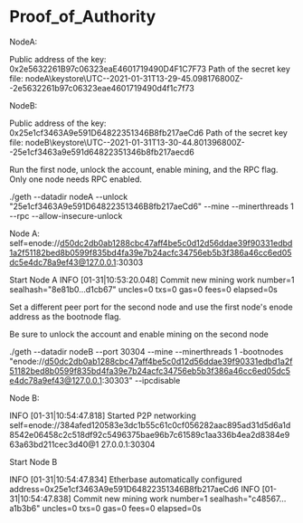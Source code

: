 # Proof_of_Authority

NodeA:

Public address of the key:   0x2e5632261B97c06323eaE4601719490D4F1C7F73
Path of the secret key file: nodeA\keystore\UTC--2021-01-31T13-29-45.098176800Z--2e5632261b97c06323eae4601719490d4f1c7f73


NodeB:

Public address of the key:   0x25e1cf3463A9e591D64822351346B8fb217aeCd6
Path of the secret key file: nodeB\keystore\UTC--2021-01-31T13-30-44.801396800Z--25e1cf3463a9e591d64822351346b8fb217aecd6


Run the first node, unlock the account, enable mining, and the RPC flag. Only one node needs RPC enabled.

./geth --datadir nodeA --unlock "25e1cf3463A9e591D64822351346B8fb217aeCd6" --mine --minerthreads 1 --rpc --allow-insecure-unlock


Node A: 
self=enode://d50dc2db0ab1288cbc47aff4be5c0d12d56ddae39f90331edbd1a2f51182bed8b0599f835bd4fa39e7b24acfc34756eb5b3f386a46cc6ed05dc5e4dc78a9ef43@127.0.0.1:30303

Start Node A
INFO [01-31|10:53:20.048] Commit new mining work                   number=1 sealhash="8e81b0…d1cb67" uncles=0 txs=0 gas=0 fees=0 elapsed=0s


Set a different peer port for the second node and use the first node's enode address as the bootnode flag.

Be sure to unlock the account and enable mining on the second node

./geth --datadir nodeB --port 30304 --mine --minerthreads 1 -bootnodes "enode://d50dc2db0ab1288cbc47aff4be5c0d12d56ddae39f90331edbd1a2f51182bed8b0599f835bd4fa39e7b24acfc34756eb5b3f386a46cc6ed05dc5e4dc78a9ef43@127.0.0.1:30303" --ipcdisable
  

Node B:

INFO [01-31|10:54:47.818] Started P2P networking                   self=enode://384afed120583e3dc1b55c61c0cf056282aac895ad31d5d6a1d8542e06458c2c518df92c5496375bae96b7c61589c1aa336b4ea2d8384e963a63bd211cec3d40@1
27.0.0.1:30304

Start Node B

INFO [01-31|10:54:47.834] Etherbase automatically configured       address=0x25e1cf3463A9e591D64822351346B8fb217aeCd6
INFO [01-31|10:54:47.838] Commit new mining work                   number=1 sealhash="c48567…a1b3b6" uncles=0 txs=0 gas=0 fees=0 elapsed=0s

